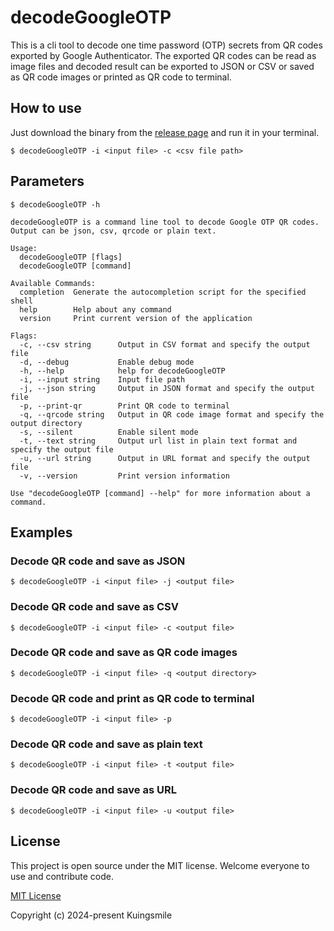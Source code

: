 # decodeGoogleOTP

This is a cli tool to decode one time password (OTP) secrets from QR codes exported by Google Authenticator. The exported QR codes can be read as image files and decoded result can be exported to JSON or CSV or saved as QR code images or printed as QR code to terminal.

## How to use

Just download the binary from the [release page](https://github.com/kuingsmile/decodeGoogleOTP/releases) and run it in your terminal.

```shell
$ decodeGoogleOTP -i <input file> -c <csv file path>
```

## Parameters

```shell
$ decodeGoogleOTP -h

decodeGoogleOTP is a command line tool to decode Google OTP QR codes. Output can be json, csv, qrcode or plain text.

Usage:
  decodeGoogleOTP [flags]
  decodeGoogleOTP [command]

Available Commands:
  completion  Generate the autocompletion script for the specified shell
  help        Help about any command
  version     Print current version of the application

Flags:
  -c, --csv string      Output in CSV format and specify the output file
  -d, --debug           Enable debug mode
  -h, --help            help for decodeGoogleOTP
  -i, --input string    Input file path
  -j, --json string     Output in JSON format and specify the output file
  -p, --print-qr        Print QR code to terminal
  -q, --qrcode string   Output in QR code image format and specify the output directory
  -s, --silent          Enable silent mode
  -t, --text string     Output url list in plain text format and specify the output file
  -u, --url string      Output in URL format and specify the output file
  -v, --version         Print version information

Use "decodeGoogleOTP [command] --help" for more information about a command.
```

## Examples

### Decode QR code and save as JSON

```shell
$ decodeGoogleOTP -i <input file> -j <output file>
```

### Decode QR code and save as CSV

```shell
$ decodeGoogleOTP -i <input file> -c <output file>
```

### Decode QR code and save as QR code images

```shell
$ decodeGoogleOTP -i <input file> -q <output directory>
```

### Decode QR code and print as QR code to terminal

```shell
$ decodeGoogleOTP -i <input file> -p
```

### Decode QR code and save as plain text

```shell
$ decodeGoogleOTP -i <input file> -t <output file>
```

### Decode QR code and save as URL

```shell
$ decodeGoogleOTP -i <input file> -u <output file>
```

## License

This project is open source under the MIT license. Welcome everyone to use and contribute code.

[MIT License](https://opensource.org/licenses/MIT)

Copyright (c) 2024-present Kuingsmile
